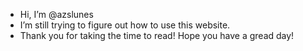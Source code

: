 - Hi, I’m @azslunes
- I’m still trying to figure out how to use this website.
- Thank you for taking the time to read! Hope you have a gread day!

<!---
azslunes/azslunes is a ✨ special ✨ repository because its `README.md` (this file) appears on your GitHub profile.
You can click the Preview link to take a look at your changes.
--->
